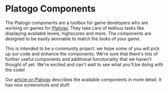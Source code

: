 Platogo Components
==================

The Platogo components are a toolbox for game developers who are working on games for [Platogo](http://www.platogo.com). They take care of tedious tasks like displaying available levels, highscores and more. The components are designed to be easily skinnable to match the looks of your game.

This is intended to be a community project: we hope some of you will pick up our code and enhance the components. We're sure that there's lots of further useful components and additional functionality that we haven't thought of yet. We're excited and can't wait to see what you'll be doing with the code!

Our [article on Platogo](http://www.platogo.com/devcenter/articles/components) describes the available components in more detail. It has nice screenshots and stuff.